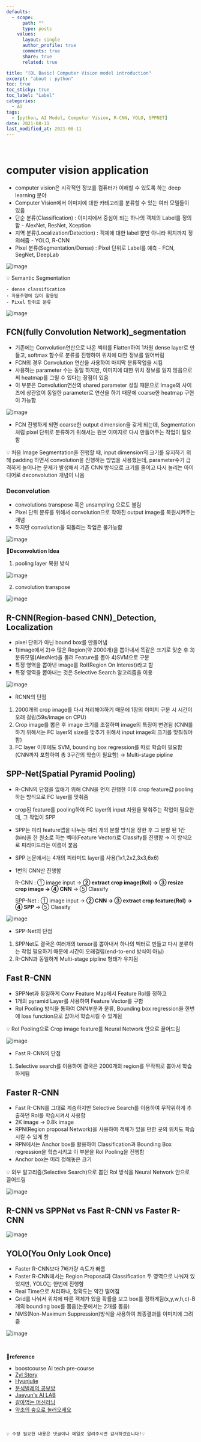 ```yaml
---
defaults:
  - scope:
      path: ""
      type: posts
    values:
      layout: single
      author_profile: true
      comments: true
      share: true
      related: true

title: "[DL Basic] Computer Vision model introduction"
excerpt: "about : python"
toc: true
toc_sticky: true
toc_label: "Label"
categories:
  - AI
tags:
  - [python, AI Model, Computer Vision, R-CNN, YOLO, SPPNET]
date: 2021-08-11
last_modified_at: 2021-08-11
---
```


<br>

# computer vision application

- computer vision은 시각적인 정보를 컴퓨터가 이해할 수 있도록 하는 deep learning 분야
- Computer Vision에서 이미지에 대한 카테고리를 분류할 수 있는 여러 모델들이 있음
- 단순 분류(Classification) : 이미지에서 중심이 되는 하나의 객체의 Label를 정의함 - AlexNet, ResNet, Xception
- 지역 분류(Localization/Detection) : 객체에 대한 label 뿐만 아니라 위치까지 정의해줌 - YOLO, R-CNN
- Pixel 분류(Segmentation/Dense) : Pixel 단위로 Label를 예측 - FCN, SegNet, DeepLab

![image](https://user-images.githubusercontent.com/77658029/129435013-cedee175-0928-411d-9b78-77959cfceaf2.png)

💡 Semantic Segmentation

    - dense classification
    - 자율주행에 많이 활용됨
    - Pixel 단위로 분류

![image](https://user-images.githubusercontent.com/77658029/129435184-37e7bf82-79af-4153-9843-46e263d1ec78.png)


## FCN(fully Convolution Network)_segmentation

- 기존에는 Convolution연산으로 나온 벡터를 Flatten하여 1차원 dense layer로 만들고, softmax 함수로 분류를 진행하여 위치에 대한 정보를 잃어버림
- FCN의 경우 Convolution 연산을 사용하여 마지막 분류작업을 시킴
- 사용하는 parameter 수는 동일 하지만, 이미지에 대한 위치 정보를 잃지 않음으로써 heatmap를 그릴 수 있다는 장점이 있음
- 이 부분은 Convolution연산의 shared parameter 성질 때문으로 Image의 사이즈에 상관없이 동일한 parameter로 연산을 하기 때문에 coarse한 heatmap 구현이 가능함

![image](https://user-images.githubusercontent.com/77658029/129475920-29b019fb-2b48-4ee8-9b42-a1df7b2478d0.png)

- FCN 진행하게 되면 coarse한 output dimension을 갖게 되는데, Segmentation 처럼 pixel 단위로 분류하기 위해서는 원본 이미지로 다시 만들어주는 작업이 필요함

💡 처음 Image Segmentation을 진행할 때, input dimension의 크기를 유지하기 위해 padding 하면서 convolution을 진행하는 방법을 사용했는데, parameter수가 급격하게 늘어나는 문제가 발생해서 기존 CNN 방식으로 크기를 줄이고 다시 늘리는 아이디어로 deconvolution 개념이 나옴


### Deconvolution

- convolutions transpose 혹은 unsampling 으로도 불림
- Pixel 단위 분류를 위해서 convolution으로 작아진 output image를 복원시켜주는 개념
- 하지만 convolution을 되돌리는 작업은 불가능함

![image](https://user-images.githubusercontent.com/77658029/129476754-f4260a27-e090-428c-bb4f-ec017b235bcc.png)

**📌Deconvolution Idea**

1. pooling layer 복원 방식

![image](https://user-images.githubusercontent.com/77658029/129476872-4b33a249-8729-4110-83e5-0584e2572f0e.png)

2. convolution transpose

![image](https://user-images.githubusercontent.com/77658029/129476966-69625ad7-b232-45ab-8bdb-e8152717ab30.png)



## R-CNN(Region-based CNN)_Detection, Localization

- pixel 단위가 아닌 bound box를 만들어냄
- 1)image에서 2)수 많은 Region(약 2000개)을 뽑아내서 똑같은 크기로 맞춘 후 3)분류모델(AlexNet)을 돌려 Feature를 뽑아 4)SVM으로 구분
- 특정 영역을 뽑아낸 image를 RoI(Region On Interest)라고 함
- 특정 영역을 뽑아내는 것은 Selective Search 알고리즘을 이용


![image](https://user-images.githubusercontent.com/77658029/129477391-2d20150a-f54b-4651-9ea7-70dc5eeda8d8.png)

- RCNN의 단점

1. 2000개의 crop image를 다시 처리해야하기 때문에 1장의 이미지 구분 시 시간이 오래 걸림(59s/image on CPU)
2. Crop image를 뽑은 후 image 크기를 조절하며 image의 특징이 변경됨
(CNN를 하기 위해서는 FC layer의 size를 맞추기 위해서 input image의 크기를 맞춰줘야함)
3. FC layer 이후에도 SVM, bounding box regression를 따로 학습이 필요함(CNN까지 포함하여 총 3구간의 학습이 필요함) → Multi-stage pipline


## SPP-Net(Spatial Pyramid Pooling)

- R-CNN의 단점을 없애기 위해 CNN을 먼저 진행한 이후 crop feature값 pooling 하는 방식으로 FC layer를 맞춰줌
- crop된 feature를 pooling하여 FC layer의 input 차원을 맞춰주는 작업이 필요한데, 그 작업이 SPP
- SPP는 미리 feature맵을 나누는 여러 개의 분할 방식을 정한 후 그 분할 된 1칸(bin)을 한 원소로 하는 벡터(Feature Vector)로 Classify를 진행함 → 이 방식으로 피라미드라는 이름이 붙음
- SPP 논문에서는 4개의 피라미드 layer를 사용(1x1,2x2,3x3,6x6)
- 1번의 CNN만 진행함

    R-CNN : ① image input → **② extract crop image(RoI) → ③ resize crop image → ④ CNN** → ⑤ Classify

    SPP-Net : ① image input → **② CNN → ③ extract crop feature(RoI) → ④ SPP** → ⑤ Classify

![image](https://user-images.githubusercontent.com/77658029/129479633-4a165da2-0744-47d7-8c27-d7a734e145cc.png)

- SPP-Net의 단점

1. SPPNet도 결국은 여러개의 tensor를 뽑아내서 하나의 벡터로 만들고 다시 분류하는 작업 필요하기 때문에 시간이 오래걸림(end-to-end 방식이 아님)
2. R-CNN과 동일하게 Multi-stage pipline 형태가 유지됨

## Fast R-CNN

- SPPNet과 동일하게 Conv Feature Map에서 Feature RoI를 정하고
- 1개의 pyramid Layer를 사용하여 Feature Vector를 구함
- RoI Pooling 방식을 통하여 CNN부분과 분류, Bounding box regression을 한번에 loss function으로 잡아서 학습시킬 수 있게됨

💡 RoI Pooling으로 Crop image feature를 Neural Network 안으로 끌어드림

![image](https://user-images.githubusercontent.com/77658029/129481619-c2da7843-9fbd-418f-b52c-c9d501c03978.png)

- Fast R-CNN의 단점

1. Selective search를 이용하여 결국은 2000개의 region를 무작위로 뽑아서 학습하게됨

## Faster R-CNN

- Fast R-CNN를 그대로 계승하지만 Selective Search를 이용하여 무작위하게 추출하던 RoI를 학습시켜서 사용함
- 2K image → 0.8k image
- RPN(Region proposal Network)을 사용하여 객체가 있을 만한 곳의 위치도 학습시킬 수 있게 함
- RPN에서는 Anchor box를 활용하여 Classification과 Bounding Box regression을 학습시키고 이 부분을 RoI Pooling을 진행함
- Anchor box는 미리 정해놓은 크기

💡 외부 알고리즘(Selective Search)으로 뽑던 RoI 방식을 Neural Network 안으로 끌어드림

![image](https://user-images.githubusercontent.com/77658029/129484185-0439fe64-01bd-48ea-9ec5-b5eb73346d5d.png)


## R-CNN vs SPPNet vs Fast R-CNN vs Faster R-CNN

![image](https://user-images.githubusercontent.com/77658029/129484941-e391370d-1d31-4380-9b93-d3c4254091ee.png)

## YOLO(You Only Look Once)

- Faster R-CNN보다 7배가량 속도가 빠름
- Faster R-CNN에서는 Region Proposal과 Classification 두 영역으로 나눠져 있었지만, YOLO는 한번에 진행함
- Real Time으로 처리하나, 정확도는 약간 떨어짐 
- Grid를 나눠서 위치에 따른 객체가 있을 확률을 보고 box를 정하게됨(x,y,w,h,c)-B개의 bounding box를 뽑음(논문에서는 2개를 뽑음)
- NMS(Non-Maximum Suppression)방식을 사용하여 최종결과를 이미지에 그려줌

![image](https://user-images.githubusercontent.com/77658029/129485947-eda52b4c-6902-41bf-b9ee-acff2781d944.png)

<br>

**📌reference**
- boostcourse AI tech pre-course
- [Zyl Story](https://medium.com/zylapp/review-of-deep-learning-algorithms-for-object-detection-c1f3d437b852)
- [Hyunjulie](https://medium.com/hyunjulie/1%ED%8E%B8-semantic-segmentation-%EC%B2%AB%EA%B1%B8%EC%9D%8C-4180367ec9cb)
- [분석벌레의 공부방](https://analysisbugs.tistory.com/104)
- [Jaeyun's AI LAB](https://m.blog.naver.com/jaeyoon_95/221785990158)
- [갈아먹는 머신러닝](https://yeomko.tistory.com/17?category=888201)
- [약초의 숲으로 놀러오세요](https://herbwood.tistory.com/10)


<br>

```
💡 수정 필요한 내용은 댓글이나 메일로 알려주시면 감사하겠습니다!💡 
```

